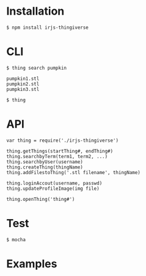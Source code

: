 # Installation

	$ npm install irjs-thingiverse

# CLI

	$ thing search pumpkin

	pumpkin1.stl
	pumpkin2.stl
	pumpkin3.stl

	$ thing 

# API

	var thing = require('./irjs-thingiverse')

	thing.getThings(startThing#, endThing#)
	thing.searchbyTerm(term1, term2, ...)
	thing.searchbyUser(username)
	thing.createThing(thingName)
	thing.addFilestoThing('.stl filename', thingName)

	thing.loginAccout(username, passwd)
	thing.updateProfileImage(img file)

	thing.openThing('thing#')

# Test

	$ mocha

# Examples


